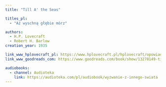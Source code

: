 ```yaml
---
title: "Till A' the Seas"

titles_pl:
  - "Aż wyschną głębie mórz"

authors:
  - H.P. Lovecraft
  - Robert H. Barlow
creation_year: 1935

link_www_hplovecraft_pl: https://www.hplovecraft.pl/hplovecraft/opowiadania-nowele-powiesci/till-a-the-seas/
link_www_goodreads_com: https://www.goodreads.com/book/show/13278149-till-a-the-seas

audiobooks:
  - channel: Audioteka
    link: https://audioteka.com/pl/audiobook/wyzwanie-z-innego-swiata
---
```


